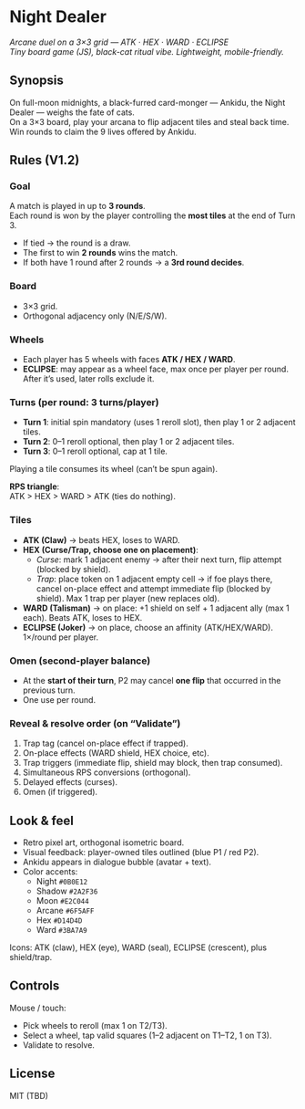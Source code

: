 # **Night Dealer**

*Arcane duel on a 3×3 grid — ATK · HEX · WARD · ECLIPSE  
Tiny board game (JS), black-cat ritual vibe. Lightweight, mobile-friendly.*

## Synopsis

On full-moon midnights, a black-furred card-monger — Ankidu, the Night Dealer — weighs the fate of cats.  
On a 3×3 board, play your arcana to flip adjacent tiles and steal back time.  
Win rounds to claim the 9 lives offered by Ankidu.

## Rules (V1.2)

### Goal
A match is played in up to **3 rounds**.  
Each round is won by the player controlling the **most tiles** at the end of Turn 3.  
- If tied → the round is a draw.  
- The first to win **2 rounds** wins the match.  
- If both have 1 round after 2 rounds → a **3rd round decides**.  

### Board
- 3×3 grid.  
- Orthogonal adjacency only (N/E/S/W).

### Wheels
- Each player has 5 wheels with faces **ATK / HEX / WARD**.  
- **ECLIPSE**: may appear as a wheel face, max once per player per round.  
  After it’s used, later rolls exclude it.  

### Turns (per round: 3 turns/player)

- **Turn 1**: initial spin mandatory (uses 1 reroll slot), then play 1 or 2 adjacent tiles.  
- **Turn 2**: 0–1 reroll optional, then play 1 or 2 adjacent tiles.  
- **Turn 3**: 0–1 reroll optional, cap at 1 tile.  

Playing a tile consumes its wheel (can’t be spun again).

**RPS triangle**:  
ATK > HEX > WARD > ATK (ties do nothing).

### Tiles

- **ATK (Claw)** → beats HEX, loses to WARD.  
- **HEX (Curse/Trap, choose one on placement)**:  
  - *Curse*: mark 1 adjacent enemy → after their next turn, flip attempt (blocked by shield).  
  - *Trap*: place token on 1 adjacent empty cell → if foe plays there, cancel on-place effect and attempt immediate flip (blocked by shield). Max 1 trap per player (new replaces old).  
- **WARD (Talisman)** → on place: +1 shield on self + 1 adjacent ally (max 1 each). Beats ATK, loses to HEX.  
- **ECLIPSE (Joker)** → on place, choose an affinity (ATK/HEX/WARD). 1×/round per player.  

### Omen (second-player balance)
- At the **start of their turn**, P2 may cancel **one flip** that occurred in the previous turn.  
- One use per round.

### Reveal & resolve order (on “Validate”)

1. Trap tag (cancel on-place effect if trapped).  
2. On-place effects (WARD shield, HEX choice, etc).  
3. Trap triggers (immediate flip, shield may block, then trap consumed).  
4. Simultaneous RPS conversions (orthogonal).  
5. Delayed effects (curses).  
6. Omen (if triggered).  

## Look & feel

- Retro pixel art, orthogonal isometric board.  
- Visual feedback: player-owned tiles outlined (blue P1 / red P2).  
- Ankidu appears in dialogue bubble (avatar + text).  
- Color accents:  
  - Night `#0B0E12`  
  - Shadow `#2A2F36`  
  - Moon `#E2C044`  
  - Arcane `#6F5AFF`  
  - Hex `#D14D4D`  
  - Ward `#3BA7A9`

Icons: ATK (claw), HEX (eye), WARD (seal), ECLIPSE (crescent), plus shield/trap.

## Controls

Mouse / touch:  
- Pick wheels to reroll (max 1 on T2/T3).  
- Select a wheel, tap valid squares (1–2 adjacent on T1–T2, 1 on T3).  
- Validate to resolve.  

## License
MIT (TBD)
